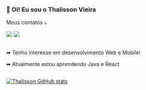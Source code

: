 ### 👋 Oi! Eu sou o Thalisson Vieira

Meus contatos ⤵
<div> 

  <a href="https://www.instagram.com/tdevieira" target="_blank"><img src="https://img.shields.io/badge/-Instagram-%23E4405F?style=for-the-badge&logo=instagram&logoColor=white" target="_blank"></a>
  <a href="https://www.linkedin.com/in/thalissonvieira" target="_blank"><img src="https://img.shields.io/badge/-LinkedIn-%230077B5?style=for-the-badge&logo=linkedin&logoColor=white" target="_blank"></a> 
  
</div>

 ##
 
➡ Tenho interesse em desenvolvimento Web e Mobile! 

➡ Atualmente estou aprendendo Java e React

 ##
 

[![Thalisson GitHub stats](https://github-readme-stats.vercel.app/api?username=thsvieira&hide=issues,prs,contribs&show_icons=true&theme=transparent&hide_border=true&include_all_commits=true&count_private=true)](https://github.com/anuraghazra/github-readme-stats)

##
 

<!---
thsvieira/thsvieira is a ✨ special ✨ repository because its `README.md` (this file) appears on your GitHub profile.
You can click the Preview link to take a look at your changes.
--->
